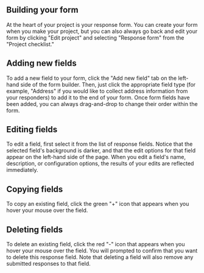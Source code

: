 ## Building your form

At the heart of your project is your response form. You can create your form when you make your project, but you can also always go back and edit your form by clicking "Edit project" and selecting "Response form" from the "Project checklist."

## Adding new fields

To add a new field to your form, click the "Add new field" tab on the left-hand side of the form builder. Then, just click the appropriate field type (for example, "Address" if you would like to collect address information from your responders) to add it to the end of your form. Once form fields have been added, you can always drag-and-drop to change their order within the form.

## Editing fields

To edit a field, first select it from the list of response fields. Notice that the selected field's background is darker, and that the edit options for that field appear on the left-hand side of the page. When you edit a field's name, description, or configuration options, the results of your edits are reflected immediately.

## Copying fields

To copy an existing field, click the green "+" icon that appears when you hover your mouse over the field.

## Deleting fields

To delete an existing field, click the red "-" icon that appears when you hover your mouse over the field. You will prompted to confirm that you want to delete this response field. Note that deleting a field will also remove any submitted responses to that field.

